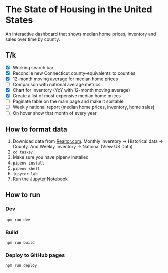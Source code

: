 # The State of Housing in the United States

An interactive dashboard that shows median home prices, inventory and sales over time by county.

## T/k
- [X] Working search bar
- [X] Reconcile new Connecticut county-equivalents to counties
- [X] 12-month moving average for median home prices
- [ ] Comparison with national average metrics
- [X] Chart for inventory (YoY with 12-month moving average)
- [X] Create a list of most expensive median home prices
- [ ] Paginate table on the main page and make it sortable
- [ ] Weekly national report (median home prices, inventory, home sales)
- [ ] On hover show that month of every year

## How to format data
1. Download data from [Realtor.com](https://www.realtor.com/research/data/). Monthly inventory -> Historical data -> County. And Weekly inventory -> National (View US Data)
2. `cd tasks/`
3. Make sure you have pipenv installed
4. `pipenv install`
5. `pipenv shell`
6. `jupyter lab`
7. Run the Jupyter Notebook

## How to run

### Dev
`npm run dev`

### Build
`npm run build`

### Deploy to GitHub pages
`npm run deploy`
